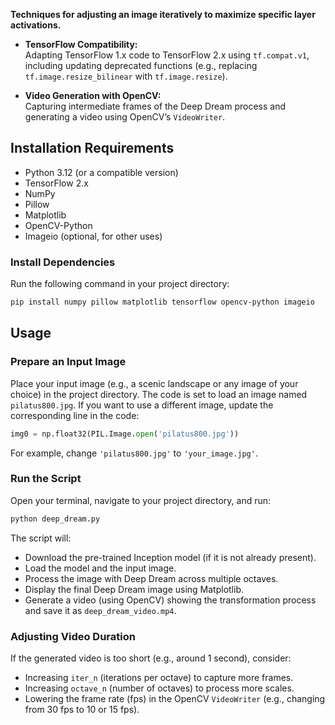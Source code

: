 
**Techniques for adjusting an image iteratively to maximize specific layer activations.**

- **TensorFlow Compatibility:**  
  Adapting TensorFlow 1.x code to TensorFlow 2.x using `tf.compat.v1`, including updating deprecated functions (e.g., replacing `tf.image.resize_bilinear` with `tf.image.resize`).

- **Video Generation with OpenCV:**  
  Capturing intermediate frames of the Deep Dream process and generating a video using OpenCV’s `VideoWriter`.

## Installation Requirements

- Python 3.12 (or a compatible version)
- TensorFlow 2.x
- NumPy
- Pillow
- Matplotlib
- OpenCV-Python
- Imageio (optional, for other uses)

### Install Dependencies

Run the following command in your project directory:

```bash
pip install numpy pillow matplotlib tensorflow opencv-python imageio
```

## Usage

### Prepare an Input Image
Place your input image (e.g., a scenic landscape or any image of your choice) in the project directory. The code is set to load an image named `pilatus800.jpg`. If you want to use a different image, update the corresponding line in the code:

```python
img0 = np.float32(PIL.Image.open('pilatus800.jpg'))
```

For example, change `'pilatus800.jpg'` to `'your_image.jpg'`.

### Run the Script
Open your terminal, navigate to your project directory, and run:

```bash
python deep_dream.py
```

The script will:

- Download the pre-trained Inception model (if it is not already present).
- Load the model and the input image.
- Process the image with Deep Dream across multiple octaves.
- Display the final Deep Dream image using Matplotlib.
- Generate a video (using OpenCV) showing the transformation process and save it as `deep_dream_video.mp4`.

### Adjusting Video Duration
If the generated video is too short (e.g., around 1 second), consider:

- Increasing `iter_n` (iterations per octave) to capture more frames.
- Increasing `octave_n` (number of octaves) to process more scales.
- Lowering the frame rate (fps) in the OpenCV `VideoWriter` (e.g., changing from 30 fps to 10 or 15 fps).
